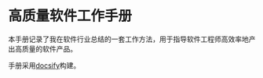 # 高质量软件工作手册

本手册记录了我在软件行业总结的一套工作方法，用于指导软件工程师高效率地产出高质量的软件产品。

手册采用[docsify](https://docsify.js.org/#/)构建。
